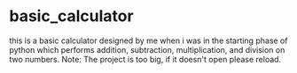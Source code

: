 # basic_calculator
this is a basic calculator designed by me when i was in the starting phase of python which performs addition, subtraction, multiplication, and division on two numbers.
Note: The project is too big, if it doesn't open please reload.
